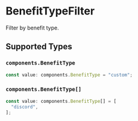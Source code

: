 # BenefitTypeFilter

Filter by benefit type.


## Supported Types

### `components.BenefitType`

```typescript
const value: components.BenefitType = "custom";
```

### `components.BenefitType[]`

```typescript
const value: components.BenefitType[] = [
  "discord",
];
```

